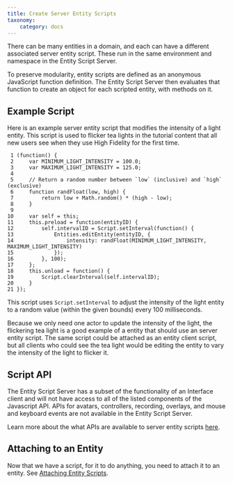 ```yaml
---
title: Create Server Entity Scripts
taxonomy:
    category: docs
---
```


There can be many entities in a domain, and each can have a different associated server entity script. These run in the same environment and namespace in the Entity Script Server.

To preserve modularity, entity scripts are defined as an anonymous JavaScript function definition. The Entity Script Server then evaluates that function to create an object for each scripted entity, with methods on it.

## Example Script

Here is an example server entity script that modifies the intensity of a light entity. This script is used to flicker tea lights in the tutorial content that all new users see when they use High Fidelity for the first time.

```
 1 (function() {
 2     var MINIMUM_LIGHT_INTENSITY = 100.0;
 3     var MAXIMUM_LIGHT_INTENSITY = 125.0;
 4 
 5     // Return a random number between `low` (inclusive) and `high` (exclusive)
 6     function randFloat(low, high) {
 7         return low + Math.random() * (high - low);
 8     }
 9 
10     var self = this;
11     this.preload = function(entityID) {
12         self.intervalID = Script.setInterval(function() {
13             Entities.editEntity(entityID, {
14                 intensity: randFloat(MINIMUM_LIGHT_INTENSITY, MAXIMUM_LIGHT_INTENSITY)
15             });
16         }, 100);
17     };
18     this.unload = function() {
19         Script.clearInterval(self.intervalID);
20     }
21 });

```


This script uses `Script.setInterval` to adjust the intensity of the light entity to a random value (within the given bounds) every 100 milliseconds.

Because we only need one actor to update the intensity of the light, the flickering tea light is a good example of a entity that should use an server entity script. The same script could be attached as an entity client script, but all clients who could see the tea light would be editing the entity to vary the intensity of the light to flicker it.

## Script API

The Entity Script Server has a subset of the functionality of an Interface client and will not have access to all of the listed components of the Javascript API. APIs for avatars, controllers, recording, overlays, and mouse and keyboard events are not available in the Entity Script Server.

Learn more about the what APIs are available to server entity scripts [here](../../../../api-reference/entities).

## Attaching to an Entity

Now that we have a script, for it to do anything, you need to attach it to an entity. See [Attaching Entity Scripts](https://wiki.highfidelity.com/wiki/Attaching_Entity_Scripts).
